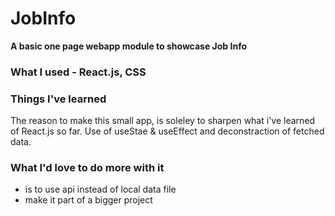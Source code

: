 # JobInfo

**A basic one page webapp module to showcase Job Info**

### What I used - **React.js, CSS**



### Things I've learned
The reason to make this small app, is soleley to sharpen what i've learned of React.js so far.
Use of useStae & useEffect and deconstraction of fetched data.

### What I'd love to do more with it
- is to use api instead of local data file
- make it part of a bigger project
